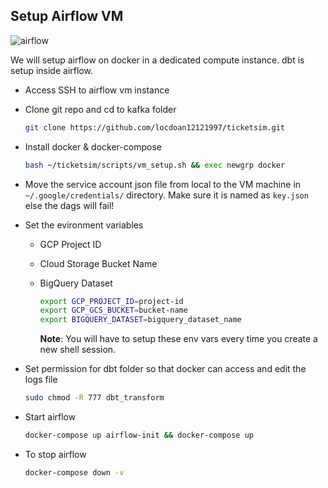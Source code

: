 ## Setup Airflow VM

![airflow](../images/airflow.jpg)

We will setup airflow on docker in a dedicated compute instance. dbt is setup inside airflow.

- Access SSH to airflow vm instance
- Clone git repo and cd to kafka folder

  ```bash
  git clone https://github.com/locdoan12121997/ticketsim.git
  ```

- Install docker & docker-compose

  ```bash
  bash ~/ticketsim/scripts/vm_setup.sh && exec newgrp docker
  ```

- Move the service account json file from local to the VM machine in `~/.google/credentials/` directory.  Make sure it is named as `key.json`  else the dags will fail!

- Set the evironment variables

  - GCP Project ID

  - Cloud Storage Bucket Name

  - BigQuery Dataset

    ```bash
    export GCP_PROJECT_ID=project-id
    export GCP_GCS_BUCKET=bucket-name
    export BIGQUERY_DATASET=bigquery_dataset_name
    ```

    **Note**: You will have to setup these env vars every time you create a new shell session.

- Set permission for dbt folder so that docker can access and edit the logs file

    ```bash
    sudo chmod -R 777 dbt_transform
    ```


- Start airflow

    ```bash
    docker-compose up airflow-init && docker-compose up
    ```

- To stop airflow

    ```bash
    docker-compose down -v
    ```
